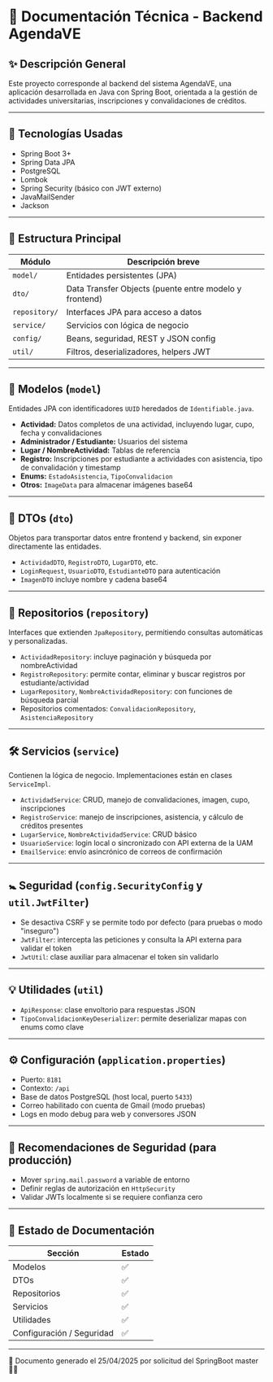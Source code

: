 # 📘 Documentación Técnica - Backend AgendaVE

## ✨ Descripción General
Este proyecto corresponde al backend del sistema AgendaVE, una aplicación desarrollada en Java con Spring Boot, orientada a la gestión de actividades universitarias, inscripciones y convalidaciones de créditos.

---

## 🔧 Tecnologías Usadas
- Spring Boot 3+
- Spring Data JPA
- PostgreSQL
- Lombok
- Spring Security (básico con JWT externo)
- JavaMailSender
- Jackson

---

## 🛁 Estructura Principal

| Módulo           | Descripción breve |
|------------------|------------------|
| `model/`         | Entidades persistentes (JPA) |
| `dto/`           | Data Transfer Objects (puente entre modelo y frontend) |
| `repository/`    | Interfaces JPA para acceso a datos |
| `service/`       | Servicios con lógica de negocio |
| `config/`        | Beans, seguridad, REST y JSON config |
| `util/`          | Filtros, deserializadores, helpers JWT |

---

## 📃 Modelos (`model`)
Entidades JPA con identificadores `UUID` heredados de `Identifiable.java`.

- **Actividad:** Datos completos de una actividad, incluyendo lugar, cupo, fecha y convalidaciones
- **Administrador / Estudiante:** Usuarios del sistema
- **Lugar / NombreActividad:** Tablas de referencia
- **Registro:** Inscripciones por estudiante a actividades con asistencia, tipo de convalidación y timestamp
- **Enums:** `EstadoAsistencia`, `TipoConvalidacion`
- **Otros:** `ImageData` para almacenar imágenes base64

---

## 📂 DTOs (`dto`)
Objetos para transportar datos entre frontend y backend, sin exponer directamente las entidades.

- `ActividadDTO`, `RegistroDTO`, `LugarDTO`, etc.
- `LoginRequest`, `UsuarioDTO`, `EstudianteDTO` para autenticación
- `ImagenDTO` incluye nombre y cadena base64

---

## 🔄 Repositorios (`repository`)
Interfaces que extienden `JpaRepository`, permitiendo consultas automáticas y personalizadas.

- `ActividadRepository`: incluye paginación y búsqueda por nombreActividad
- `RegistroRepository`: permite contar, eliminar y buscar registros por estudiante/actividad
- `LugarRepository`, `NombreActividadRepository`: con funciones de búsqueda parcial
- Repositorios comentados: `ConvalidacionRepository`, `AsistenciaRepository`

---

## 🛠️ Servicios (`service`)
Contienen la lógica de negocio. Implementaciones están en clases `ServiceImpl`.

- `ActividadService`: CRUD, manejo de convalidaciones, imagen, cupo, inscripciones
- `RegistroService`: manejo de inscripciones, asistencia, y cálculo de créditos presentes
- `LugarService`, `NombreActividadService`: CRUD básico
- `UsuarioService`: login local o sincronizado con API externa de la UAM
- `EmailService`: envío asincrónico de correos de confirmación

---

## 🚼 Seguridad (`config.SecurityConfig` y `util.JwtFilter`)
- Se desactiva CSRF y se permite todo por defecto (para pruebas o modo "inseguro")
- `JwtFilter`: intercepta las peticiones y consulta la API externa para validar el token
- `JwtUtil`: clase auxiliar para almacenar el token sin validarlo

---

## 💡 Utilidades (`util`)
- `ApiResponse`: clase envoltorio para respuestas JSON
- `TipoConvalidacionKeyDeserializer`: permite deserializar mapas con enums como clave

---

## ⚙️ Configuración (`application.properties`)
- Puerto: `8181`
- Contexto: `/api`
- Base de datos PostgreSQL (host local, puerto `5433`)
- Correo habilitado con cuenta de Gmail (modo pruebas)
- Logs en modo debug para web y conversores JSON

---

## 🔐 Recomendaciones de Seguridad (para producción)
- Mover `spring.mail.password` a variable de entorno
- Definir reglas de autorización en `HttpSecurity`
- Validar JWTs localmente si se requiere confianza cero

---

## 🚀 Estado de Documentación
| Sección                  | Estado |
|---------------------------|--------|
| Modelos                   | ✅     |
| DTOs                      | ✅     |
| Repositorios              | ✅     |
| Servicios                 | ✅     |
| Utilidades                | ✅     |
| Configuración / Seguridad | ✅     |

---

📅 Documento generado el 25/04/2025 por solicitud del SpringBoot master 🧙‍♂️

